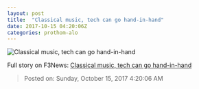 ```yaml
---
layout: post
title:  "Classical music, tech can go hand-in-hand"
date: 2017-10-15 04:20:06Z
categories: prothom-alo
---
```


![Classical music, tech can go hand-in-hand](http://en.prothom-alo.com/contents/cache/images/1200x630x1/uploads/media/2017/10/15/a887d0915fca555dba39b3617ff46e29-Shubha-Mudgal.jpg?jadewits_media_id=152151)




Full story on F3News: [Classical music, tech can go hand-in-hand](http://www.f3nws.com/n/CxDDPD)

> Posted on: Sunday, October 15, 2017 4:20:06 AM
